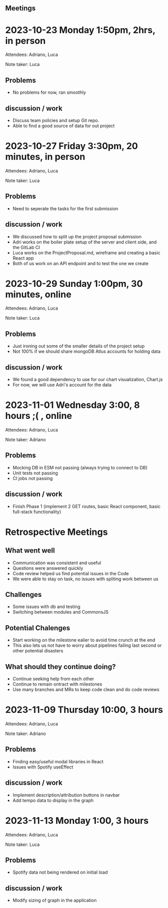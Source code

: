 ## Meetings
# 2023-10-23 Monday 1:50pm, 2hrs, in person
Attendees: Adriano, Luca

Note taker: Luca
## Problems
* No problems for now, ran smoothly
## discussion / work
* Discuss team policies and setup Git repo.
* Able to find a good source of data for out project

# 2023-10-27 Friday 3:30pm, 20 minutes, in person
Attendees: Adriano, Luca

Note taker: Luca
## Problems
* Need to seperate the tasks for the first submission
## discussion / work
* We discussed how to split up the project proposal submission
* Adri works on the boiler plate setup of the server and client side, and the GitLab CI
* Luca works on the ProjectProposal.md, wireframe and creating a basic React app
* Both of us work on an API endpoint and to test the one we create

# 2023-10-29 Sunday 1:00pm, 30 minutes, online
Attendees: Adriano, Luca

Note taker: Luca
## Problems
* Just ironing out some of the smaller details of the project setup
* Not 100% if we should share mongoDB Atlus accounts for holding data
## discussion / work
* We found a good dependency to use for our chart visualization, Chart.js
* For now, we will use Adri's account for the data

# 2023-11-01 Wednesday 3:00, 8 hours ;( , online
Attendees: Adriano, Luca

Note taker: Adriano
## Problems
* Mocking DB in ESM not passing (always trying to connect to DB)
* Unit tests not passing
* CI jobs not passing
## discussion / work
* Finish Phase 1 (implement 2 GET routes, basic React component, basic full-stack functionality)

# Retrospective Meetings

## What went well
* Communication was consistent and useful
* Questions were answered quickly
* Code review helped us find potential issues in the Code
* We were able to stay on task, no issues with spliting work between us

## Challenges

* Some issues with db and testing
* Switching between modules and CommonsJS

## Potential Chalenges

* Start working on the milestone ealier to avoid time crunch at the end
* This also lets us not have to worry about pipelines failing last second or other potential disasters

## What should they continue doing?

* Continue seeking help from each other
* Continue to remain ontract with milestones
* Use many branches and MRs to keep code clean and do code reviews

# 2023-11-09 Thursday 10:00, 3 hours
Attendees: Adriano, Luca

Note taker: Adriano
## Problems
* Finding easy/useful modal libraries in React
* Issues with Spotify useEffect
## discussion / work
* Implement description/attribution buttons in navbar
* Add tempo data to display in the graph

# 2023-11-13 Monday 1:00, 3 hours
Attendees: Adriano, Luca

Note taker: Luca
## Problems
* Spotify data not being rendered on initial load
## discussion / work
* Modify sizing of graph in the application

